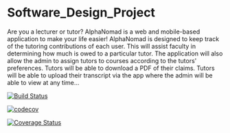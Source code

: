 # Software_Design_Project

Are you a lecturer or tutor? AlphaNomad is a web and mobile-based application to make your life easier! AlphaNomad is designed to keep track of the tutoring contributions of each user. This will assist faculty in determining how much is owed to a particular tutor. The application will also allow the admin to assign tutors to courses according to the tutors' preferences. Tutors will be able to download a PDF of their claims. Tutors will be able to upload their transcript via the app where the admin will be able to view at any time...

[![Build Status](https://travis-ci.org/aalphanomad/Software_Design_Project.svg?branch=master)](https://travis-ci.org/aalphanomad/Software_Design_Project)


[![codecov](https://codecov.io/gh/aalphanomad/Software_Design_Project/branch/iBranch/graph/badge.svg)](https://codecov.io/gh/aalphanomad/Software_Design_Project)



[![Coverage Status](https://coveralls.io/repos/github/aalphanomad/Software_Design_Project/badge.svg?branch=master)](https://coveralls.io/github/aalphanomad/Software_Design_Project?branch=master)
